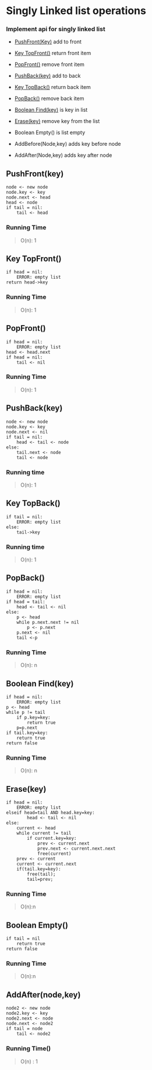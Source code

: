 # Singly Linked list  operations

### Implement api for singly linked list 
- [PushFront(Key)](#pushfrontkey)
add to front 

- [Key TopFront()](#key-topfront)
return front item

- [PopFront()](#popfront)
remove front item

- [PushBack(key)](#pushbackkey)
add to  back

- [Key TopBack()](#key-topback)
return back item

- [PopBack()](#popback)
remove back item

- [Boolean Find(key)](#Boolean-findkey)
is key in list

- [Erase(key)](#erasekey)
remove key from the list

- Boolean Empty()
is list empty

- AddBefore(Node,key)
adds key before node

- AddAfter(Node,key)
adds key after node


## PushFront(key)
```
node <- new node
node.key <- key
node.next <- head
head <- node
if tail = nil:
	tail <- head
```

### Running Time

> O(n): 1

## Key TopFront()
```
if head = nil:
	ERROR: empty list
return head->key
```

### Running Time
> O(n): 1

## PopFront()
```
if head = nil:
	ERROR: empty list 
head <- head.next
if head = nil:
	tail <- nil
```

### Running Time
> O(n): 1

## PushBack(key)
```
node <- new node
node.key <- key
node.next <- nil
if tail = nil:
	head <- tail <- node
else:
	tail.next <- node
	tail <- node
```

### Running time
> O(n): 1


## Key TopBack()
```
if tail = nil:
	ERROR: empty list
else:
	tail->key
```

### Running time
> O(n): 1

## PopBack()
```
if head = nil:
	ERROR: empty list
if head = tail:
	head <- tail <- nil
else:
	p <- head
	while p.next.next != nil
		p <- p.next
	p.next <- nil
	tail <-p
```

### Running Time
> O(n): n


## Boolean Find(key)
```
if head = nil:
	ERROR: empty list
p <- head
while p != tail
	if p.key=key:
		return true
	p=p.next
if tail.key=key:
	return true
return false
```

### Running Time
> O(n): n

## Erase(key)
```
if head = nil:
	ERROR: empty list
elseif head=tail AND head.key=key:
		head <- tail <- nil
else:
	current <- head
	while current != tail
		if current.key=key:
			prev <- current.next
			prev.next <- current.next.next
			free(current)
	prev <- current
	current <- current.next
	if(tail.key=key):
		free(tail);
		tail=prev;

```

### Running Time
> O(n):n

## Boolean Empty()
```
if tail = nil
	return true
return false
```

### Running Time
> O(n):n

## AddAfter(node,key)
```
node2 <- new node
node2.key <- key
node2.next <- node
node.next <- node2
if tail = node
	tail <- node2
```

### Running Time()
> O(n) : 1